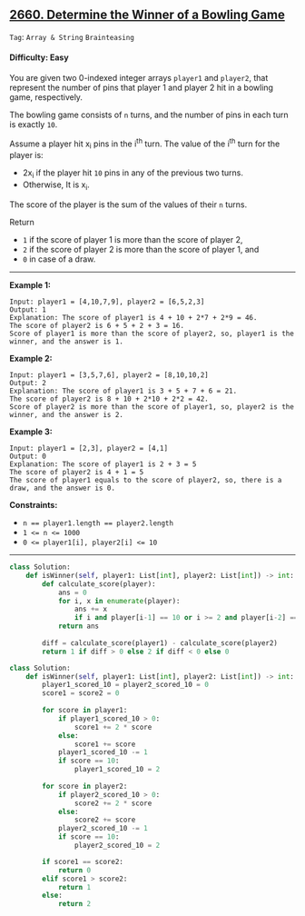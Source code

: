 ## [2660. Determine the Winner of a Bowling Game](https://leetcode.com/problems/determine-the-winner-of-a-bowling-game)

```Tag```: ```Array & String``` ```Brainteasing```

#### Difficulty: Easy

You are given two 0-indexed integer arrays ```player1``` and ```player2```, that represent the number of pins that player 1 and player 2 hit in a bowling game, respectively.

The bowling game consists of ```n``` turns, and the number of pins in each turn is exactly ```10```.

Assume a player hit x<sub>i</sub> pins in the i<sup>th</sup> turn. The value of the i<sup>th</sup> turn for the player is:

- 2x<sub>i</sub> if the player hit ```10``` pins in any of the previous two turns.
- Otherwise, It is x<sub>i</sub>.

The score of the player is the sum of the values of their ```n``` turns.

Return

- ```1``` if the score of player 1 is more than the score of player 2,
- ```2``` if the score of player 2 is more than the score of player 1, and
- ```0``` in case of a draw.
 
 ---
 
__Example 1:__
```
Input: player1 = [4,10,7,9], player2 = [6,5,2,3]
Output: 1
Explanation: The score of player1 is 4 + 10 + 2*7 + 2*9 = 46.
The score of player2 is 6 + 5 + 2 + 3 = 16.
Score of player1 is more than the score of player2, so, player1 is the winner, and the answer is 1.
```

__Example 2:__
```
Input: player1 = [3,5,7,6], player2 = [8,10,10,2]
Output: 2
Explanation: The score of player1 is 3 + 5 + 7 + 6 = 21.
The score of player2 is 8 + 10 + 2*10 + 2*2 = 42.
Score of player2 is more than the score of player1, so, player2 is the winner, and the answer is 2.
```

__Example 3:__
```
Input: player1 = [2,3], player2 = [4,1]
Output: 0
Explanation: The score of player1 is 2 + 3 = 5
The score of player2 is 4 + 1 = 5
The score of player1 equals to the score of player2, so, there is a draw, and the answer is 0.
```

__Constraints:__

- ```n == player1.length == player2.length```
- ```1 <= n <= 1000```
- ```0 <= player1[i], player2[i] <= 10```

---

```Python
class Solution:
    def isWinner(self, player1: List[int], player2: List[int]) -> int:
        def calculate_score(player): 
            ans = 0
            for i, x in enumerate(player): 
                ans += x
                if i and player[i-1] == 10 or i >= 2 and player[i-2] == 10: ans += x
            return ans
        
        diff = calculate_score(player1) - calculate_score(player2)
        return 1 if diff > 0 else 2 if diff < 0 else 0
```

```Python
class Solution:
    def isWinner(self, player1: List[int], player2: List[int]) -> int:
        player1_scored_10 = player2_scored_10 = 0
        score1 = score2 = 0
        
        for score in player1:
            if player1_scored_10 > 0:
                score1 += 2 * score
            else:
                score1 += score
            player1_scored_10 -= 1
            if score == 10:
                player1_scored_10 = 2
                
        for score in player2:
            if player2_scored_10 > 0:
                score2 += 2 * score
            else:
                score2 += score
            player2_scored_10 -= 1
            if score == 10:
                player2_scored_10 = 2

        if score1 == score2:
            return 0
        elif score1 > score2:
            return 1
        else:
            return 2
```
